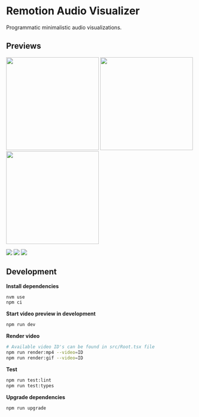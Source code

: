 # Remotion Audio Visualizer

Programmatic minimalistic audio visualizations.

## Previews

<p float="left">
  <img width="250" src="./docs/dna-vertical-50fps-1080x1920.gif">
  <img width="250" src="./docs/carbonized-vertical-50fps-1080x1920.gif">
  <img width="250" src="./docs/crush-vertical-50fps-1080x1920.gif">
</p>
<img src="./docs/dna-horizontal-50fps-1920x1080.gif">
<img src="./docs/carbonized-horizontal-50fps-1920x1080.gif">
<img src="./docs/crush-horizontal-50fps-1920x1080.gif">

## Development

**Install dependencies**

```sh
nvm use
npm ci
```

**Start video preview in development**

```sh
npm run dev
```

**Render video**

```sh
# Available video ID's can be found in src/Root.tsx file
npm run render:mp4 --video=ID
npm run render:gif --video=ID
```

**Test**

```sh
npm run test:lint
npm run test:types
```

**Upgrade dependencies**

```sh
npm run upgrade
```
